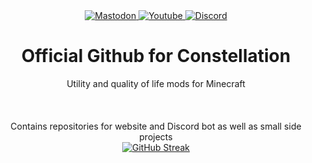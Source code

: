 <div id="header" align="center">
  <!-- Header image ⚠ Update to self-hosted URL & fix alignment ⚠ -->
  <!-- <img src="https://media.discordapp.net/attachments/1276560804799447082/1286073331887378462/Banner.png?ex=6701aca0&is=67005b20&hm=436c6ca264aca48eff02eec551c7c319f3fd655e0ef4f7490446bceb956f2d33&=&format=webp&quality=lossless&width=960&height=267 width="1024"/> -->
  <!-- Profile badges generated with help of https://michaelcurrin.github.io/badge-generator/ and https://simpleicons.org/ -->
  <div id="badges">
    <a href="https://mastodon.social/@ConstellationProject">
      <img src="https://img.shields.io/badge/Mastodon-6364FF?logo=mastodon&logoColor=FFFFFF" alt="Mastodon">
    </a>          
    <a href="https://www.youtube.com/@ConstellationProject">
      <img src="https://img.shields.io/static/v1?label=&message=Youtube&color=%23FF0000&logo=youtube&logoColor=FFFFFF" alt="Youtube">
    </a>          
    <a href="https://discord.gg/5HauTN6anW">
      <img src="https://img.shields.io/static/v1?label=&message=Discord&color=5865F2&logo=discord&logoColor=FFFFFF" alt="Discord">
    </a>
  </div>
</div>

<div align="center">
  <h1>Official Github for Constellation</h1>
  Utility and quality of life mods for Minecraft
  <br><br>
  <!-- Profile badge generated with help of https://michaelcurrin.github.io/badge-generator/ -->
  <!-- <img src="https://img.shields.io/badge/Forge-1.8.9-purple" alt="Forge - 1.8.9"> -->
  <br><br>
  <!-- Update with site information -->
  Contains repositories for website and Discord bot as well as small side projects
  <br>
</div>

<!-- Profile stats generated with https://github-readme-streak-stats.herokuapp.com/demo/ -->
<div align="center">
  <a href="https://git.io/streak-stats"><img src="https://github-readme-streak-stats.herokuapp.com?user=The-Constellation-Project&theme=transparent&hide_border=true&border_radius=25&card_width=1024&card_height=250" alt="GitHub Streak" /></a>
</div>
